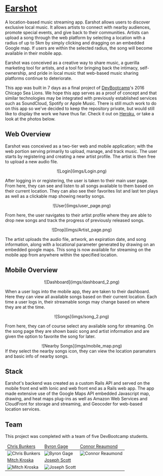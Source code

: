 # [Earshot](https://earshot-app.herokuapp.com/)

A location-based music streaming app.  Earshot allows users to discover exclusive local music.  It allows artists to connect with nearby audiences, promote special events, and give back to their communities.  Artists can upload a song through the web platform by selecting a location with a radius of up to 5km by simply clicking and dragging on an embedded Google map.  If users are within the selected radius, the song will become available in their mobile app.

Earshot was conceived as a creative way to share music, a guerilla marketing tool for artists, and a tool for bringing back the intimacy, self-ownership, and pride in local music that web-based music sharing platforms continue to deteriorate.

This app was built in 7 days as a final project of [DevBootcamp](https://devbootcamp.com)'s 2016 Chicago Sea Lions.  We hope this app serves as a proof of concept and that similar technologies may be integrated with previously established services such as SoundCloud, Spotify or Apple Music. There is still much work to do on this app so we've decided to keep the repository private, but would still like to display the work we have thus far. Check it out on [Heroku](https://earshot-app.herokuapp.com/), or take a look at the photos below.

## Web Overview

Earshot was conceived as a two-tier web and mobile application; with the web portion serving primarily to upload, manage, and track music. The user starts by registering and creating a new artist profile.  The artist is then free to upload a new audio file.

<center>![Login](imgs/Login.png)</center>

After logging in or registering, the user is taken to their main user page.  From here, they can see and listen to all songs available to them based on their current location.  They can also see their favorites list and last ten plays as well as a clickable map showing nearby songs.

<center>![User](imgs/user_page.png)</center>

From here, the user navigates to their artist profile where they are able to drop new songs and track the progress of previously released songs.

<center>![Drop](imgs/Artist_page.png)</center>

The artist uploads the audio file, artwork, an expiration date, and song information, along with a locational parameter generated by drawing on an embedded google maps.  This song is now available for streaming on the mobile app from anywhere within the specified location.

## Mobile Overview
<center>![Dashboard](imgs/dashboard_2.png)</center>

When a user logs into the mobile app, they are taken to their dashboard.  Here they can view all available songs based on their current location.  Each time a user logs in, their streamable songs may change based on where they are at the time.

<center>![Songs](imgs/song_2.png)</center>

From here, they can of course select any available song for streaming.  On the song page they are shown basic song and artist information and are given the option to favorite the song for later.

<center>![Nearby Songs](imgs/mobile_map.png)</center>
If they select the nearby songs icon, they can view the location paramaters and basic info of nearby songs.

## Stack

Earshot's backend was created as a custom Rails API and served on the mobile front end with Ionic and web front end as a Rails web app. The app made extensive use of the Google Maps API embedded Javascript map, drawing, and heat maps plug-ins as well as Amazon Web Services and CloudFront for storage and streaming, and Geocoder for web-based location services.

## Team

This project was completed with a team of five DevBootcamp students.
<table>
  <thead><tr>
<td><a href='https://github.com/yaboichrissyb'>Chris Bunkers</a></td><td><a href='https://github.com/byronbenjamin'>Byron Gage</a></td><td><a href='https://github.com/creaumond'>Connor Reaumond</a></td></tr></thead>

<tr>
<td><img src="https://avatars2.githubusercontent.com/u/15988401?v=3&s=460" alt="Chris Bunkers" height="150"></td>
<td><img src="https://avatars2.githubusercontent.com/u/10470928?v=3&s=400" alt="Byron Gage" height="150"></td><td><img src="https://avatars1.githubusercontent.com/u/7423000?v=3&s=400" alt="Connor Reaumond" height="150"></td>
</tr>
<tr>
 <td><a href='https://github.com/kromitj'>Mitch Kroska
</a></td><td><a href='https://github.com/scottjoseph'>Joseph Scott</a></td></tr>
<tr><td><img src="https://avatars3.githubusercontent.com/u/3989738?v=3&s=400" alt="Mitch Kroska" height="150"></td><td><img src="https://avatars2.githubusercontent.com/u/14190935?v=3&s=400" alt="Joseph Scott" height="150"><td>
</tr>
</table>